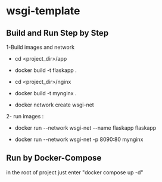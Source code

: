 # wsgi-template
## Build and Run Step by Step 

 1-Build images and network 

- cd <project_dir>/app 

- docker build -t  flaskapp .

- cd <project_dir>/nginx

- docker build -t  mynginx .

- docker network create wsgi-net


2- run images :

- docker run --network wsgi-net --name flaskapp flaskapp

- docker run --network wsgi-net -p 8090:80 mynginx

## Run by Docker-Compose 

in the root of project just enter "docker compose up -d" 

